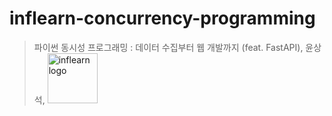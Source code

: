 # inflearn-concurrency-programming

> 파이썬 동시성 프로그래밍 : 데이터 수집부터 웹 개발까지 (feat. FastAPI), 윤상석,
> <a href="https://www.inflearn.com/course/파이썬-동시성-프로그래밍/dashboard" target="_blank">
>     <img
>         width=80
>         src="https://cdn.inflearn.com/public/files/pages/da35da48-52a5-4ec6-b8d3-0389a47610ec/logo1.png"
>         alt="inflearn logo"
>     >
>     <!-- [![inflearn logo](https://cdn.inflearn.com/public/files/pages/da35da48-52a5-4ec6-b8d3-0389a47610ec/logo1.png)](https://www.inflearn.com/course/파이썬-동시성-프로그래밍/dashboard) -->
> </a>
